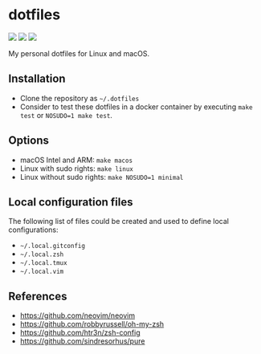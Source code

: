 # dotfiles

![](https://flat.badgen.net/badge/platform/Linux,macOS?list=|)
![](https://flat.badgen.net/badge/icon/docker?icon=docker&label)
![](https://flat.badgen.net/badge/license/MIT/blue)

My personal dotfiles for Linux and macOS.

## Installation
- Clone the repository as `~/.dotfiles`
- Consider to test these dotfiles in a docker container by executing `make test` or `NOSUDO=1 make test`.

## Options
- macOS Intel and ARM: `make macos`
- Linux with sudo rights: `make linux`
- Linux without sudo rights: `make NOSUDO=1 minimal`

## Local configuration files
The following list of files could be created and used to define local configurations:
- `~/.local.gitconfig`
- `~/.local.zsh`
- `~/.local.tmux`
- `~/.local.vim`

## References

- https://github.com/neovim/neovim
- https://github.com/robbyrussell/oh-my-zsh
- https://github.com/htr3n/zsh-config
- https://github.com/sindresorhus/pure
